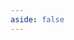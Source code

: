 ```yaml
---
aside: false
---
```


<!-- <script src="https://unpkg.com/echarts@5.5.1/dist/echarts.min.js"></script> -->
<!-- <script src="https://npm.elemecdn.com/echarts@4.9.0/dist/echarts.min.js"></script> -->

<!-- <div id="posts-calendar" class="js-pjax"></div> -->
<!-- 文章发布时间统计图 -->
<div id="posts-chart" data-start="2022-01" style="border-radius: 8px; height: 300px; padding: 10px;"></div>
<!-- 文章标签统计图 -->
<div id="tags-chart" data-length="10" style="border-radius: 8px; height: 300px; padding: 10px;"></div>
<!-- 文章分类统计图 -->
<div id="categories-chart" data-parent="true" style="border-radius: 8px; height: 300px; padding: 10px;"></div>
